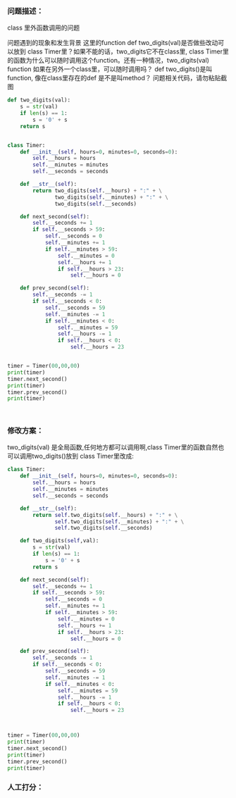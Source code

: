 ### 问题描述：
<p>class 里外函数调用的问题</p>
问题遇到的现象和发生背景
这里的function    def two_digits(val)是否做些改动可以放到 class Timer里？如果不能的话，two_digits它不在class里,   class Timer里的函数为什么可以随时调用这个function。还有一种情况，two_digits(val) function 如果在另外一个class里，可以随时调用吗？
def two_digits()是叫function,    像在class里存在的def  是不是叫method？
问题相关代码，请勿粘贴截图

```python
def two_digits(val):
    s = str(val)
    if len(s) == 1:
        s = '0' + s
    return s


class Timer:
    def __init__(self, hours=0, minutes=0, seconds=0):
        self.__hours = hours
        self.__minutes = minutes
        self.__seconds = seconds

    def __str__(self):
        return two_digits(self.__hours) + ":" + \
               two_digits(self.__minutes) + ":" + \
               two_digits(self.__seconds)

    def next_second(self):
        self.__seconds += 1
        if self.__seconds > 59:
            self.__seconds = 0
            self.__minutes += 1
            if self.__minutes > 59:
                self.__minutes = 0
                self.__hours += 1
                if self.__hours > 23:
                    self.__hours = 0

    def prev_second(self):
        self.__seconds -= 1
        if self.__seconds < 0:
            self.__seconds = 59
            self.__minutes -= 1
            if self.__minutes < 0:
                self.__minutes = 59
                self.__hours -= 1
                if self.__hours < 0:
                    self.__hours = 23


timer = Timer(00,00,00)
print(timer)
timer.next_second()
print(timer)
timer.prev_second()
print(timer)

 
```

### 修改方案：
two_digits(val) 是全局函数,任何地方都可以调用啊,class Timer里的函数自然也可以调用two_digits()放到 class Timer里改成:

```python
class Timer:
    def __init__(self, hours=0, minutes=0, seconds=0):
        self.__hours = hours
        self.__minutes = minutes
        self.__seconds = seconds

    def __str__(self):
        return self.two_digits(self.__hours) + ":" + \
               self.two_digits(self.__minutes) + ":" + \
               self.two_digits(self.__seconds)

    def two_digits(self,val):
        s = str(val)
        if len(s) == 1:
            s = '0' + s
        return s

    def next_second(self):
        self.__seconds += 1
        if self.__seconds > 59:
            self.__seconds = 0
            self.__minutes += 1
            if self.__minutes > 59:
                self.__minutes = 0
                self.__hours += 1
                if self.__hours > 23:
                    self.__hours = 0

    def prev_second(self):
        self.__seconds -= 1
        if self.__seconds < 0:
            self.__seconds = 59
            self.__minutes -= 1
            if self.__minutes < 0:
                self.__minutes = 59
                self.__hours -= 1
                if self.__hours < 0:
                    self.__hours = 23



timer = Timer(00,00,00)
print(timer)
timer.next_second()
print(timer)
timer.prev_second()
print(timer)

```

### 人工打分：
